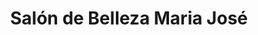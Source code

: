 ---
title: "Salón de Belleza Maria José"
url: /el-progreso/salon-de-belleza-maria-jose/
shop: cosméticos
---
